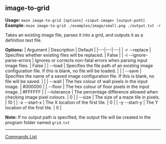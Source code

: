 ## image-to-grid
**Usage:** `maze image-to-grid [options] <input-image> [output-path]`  
**Example:** `maze image-to-grid ./examples/image/small.png ./output.txt -r`

Takes an existing image file, parses it into a grid, and outputs it as a definition text file.

**Options:**
| Argument | Description | Default |
|---|---|---|
| -r --replace | Specifies whether existing files will be replaced. | False |
| -i --ignore-parse-errors | Ignores or corrects non-fatal errors when parsing input image files. | False |
| --load | Specifies the file path of an existing image configuration file.  If this is blank, no file will be loaded. |  |
| --save | Specifies the name of a saved image configuration file.  If this is blank, no file will be saved. |  |
| --wall | The hex colour of wall pixels in the input image. | #000000 |
| --floor | The hex colour of floor pixels in the input image. | #FFFFFF |
| --tolerance | The percentage difference allowed when checking image pixel colours. | 0 |
| --size | The size of a maze tile in pixels. | 10 |
| -x --start-x | The X location of the first tile. | 0 |
| -y --start-y | The Y location of the first tile. | 0 |


**Note:** If no output path is specified, the output file will be created in the program folder named `grid.txt`

---

[Commands List](./readme.md)